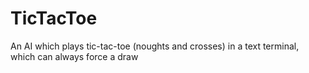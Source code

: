 # TicTacToe
An AI which plays tic-tac-toe (noughts and crosses) in a text terminal, which can always force a draw
